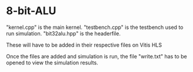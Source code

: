 # 8-bit-ALU

"kernel.cpp" is the main kernel.
"testbench.cpp" is the testbench used to run simulation.
"bit32alu.hpp" is the headerfile.

These will have to be added in their respective files on Vitis HLS

Once the files are added and simulation is run, the file "write.txt" has to be opened to view the simulation results.
